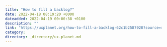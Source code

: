 ```yaml
---
title: "How to fill a backlog?"
date: 2022-04-18 08:19:20 +0000
dateadded: 2022-04-19 00:00:38 +0100
description: ""
link: "https://uxplanet.org/how-to-fill-a-backlog-62c1b2587920?source=rss----819cc2aaeee0---4"
category:
directory: _directory/ux-planet.md
---
```

